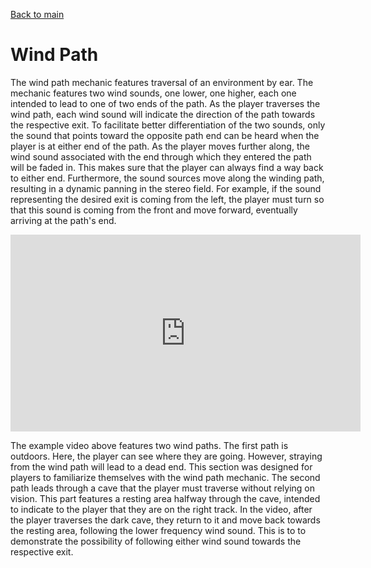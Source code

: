 [Back to main](index.html)

# Wind Path


The wind path mechanic features traversal of an environment by ear. The mechanic features two wind sounds, one lower, one higher, each one intended to lead to one of two ends of the path. As the player traverses the wind path, each wind sound will indicate the direction of the path towards the respective exit. To facilitate better differentiation of the two sounds, only the sound that points toward the opposite path end can be heard when the player is at either end of the path. As the player moves further along, the wind sound associated with the end through which they entered the path will be faded in. This makes sure that the player can always find a way back to either end. Furthermore, the sound sources move along the winding path, resulting in a dynamic panning in the stereo field. For example, if the sound representing the desired exit is coming from the left, the player must turn so that this sound is coming from the front and move forward, eventually arriving at the path's end.

<iframe width="560" height="315" src="https://www.youtube.com/embed/PZmV2HgfBmo?si=rXgUTBn8g6of_-96" title="YouTube video player" frameborder="0" allow="accelerometer; autoplay; clipboard-write; encrypted-media; gyroscope; picture-in-picture; web-share" referrerpolicy="strict-origin-when-cross-origin" allowfullscreen></iframe>


The example video above features two wind paths. The first path is outdoors. Here, the player can see where they are going. However, straying from the wind path will lead to a dead end. This section was designed for players to familiarize themselves with the wind path mechanic.
The second path leads through a cave that the player must traverse without relying on vision. This part features a resting area halfway through the cave, intended to indicate to the player that they are on the right track.
In the video, after the player traverses the dark cave, they return to it and move back towards the resting area, following the lower frequency wind sound. This is to to demonstrate the possibility of following either wind sound towards the respective exit.